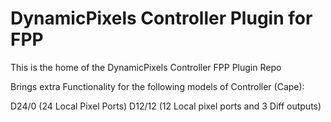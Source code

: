 # DynamicPixels Controller Plugin for FPP

This is the home of the DynamicPixels Controller FPP Plugin Repo

Brings extra Functionality for the following models of Controller (Cape):

D24/0 (24 Local Pixel Ports)
D12/12 (12 Local pixel ports and 3 Diff outputs)
